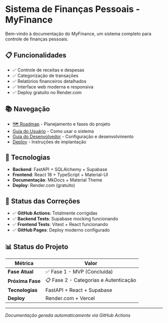 # Sistema de Finanças Pessoais - MyFinance

Bem-vindo à documentação do MyFinance, um sistema completo para controle de finanças pessoais.

## 📋 Funcionalidades

- ✅ Controle de receitas e despesas
- ✅ Categorização de transações
- ✅ Relatórios financeiros detalhados
- ✅ Interface web moderna e responsiva
- ✅ Deploy gratuito no Render.com

## 📚 Navegação

- [🗺️ Roadmap](roadmap/) - Planejamento e fases do projeto
- [Guia do Usuário](user/) - Como usar o sistema
- [Guia do Desenvolvedor](dev/) - Configuração e desenvolvimento
- [Deploy](deploy/) - Instruções de implantação

## 🚀 Tecnologias

- **Backend**: FastAPI + SQLAlchemy + Supabase
- **Frontend**: React 18 + TypeScript + Material-UI
- **Documentação**: MkDocs + Material Theme
- **Deploy**: Render.com (gratuito)

## 🔧 Status das Correções

- ✅ **GitHub Actions**: Totalmente corrigidas
- ✅ **Backend Tests**: Supabase mocking funcionando
- ✅ **Frontend Tests**: Vitest + React funcionando
- ✅ **GitHub Pages**: Deploy moderno configurado

## 📊 Status do Projeto

| Métrica | Valor |
|---------|-------|
| **Fase Atual** | ✅ Fase 1 - MVP (Concluída) |
| **Próxima Fase** | 📋 Fase 2 - Categorias e Autenticação |
| **Tecnologias** | FastAPI + React + Supabase |
| **Deploy** | Render.com + Vercel |

---

*Documentação gerada automaticamente via GitHub Actions*

<!-- Trigger para roadmap update - 2025-01-27 21:00 UTC -->
